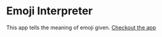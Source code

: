 # Emoji Interpreter
This app tells the meaning of emoji given.
[Checkout the app](https://2qinvy.csb.app/)
